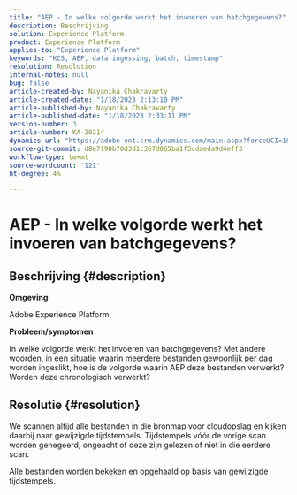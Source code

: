 ```yaml
---
title: "AEP - In welke volgorde werkt het invoeren van batchgegevens?"
description: Beschrijving
solution: Experience Platform
product: Experience Platform
applies-to: "Experience Platform"
keywords: "KCS, AEP, data ingessing, batch, timestamp"
resolution: Resolution
internal-notes: null
bug: false
article-created-by: Nayanika Chakravarty
article-created-date: "1/18/2023 2:13:10 PM"
article-published-by: Nayanika Chakravarty
article-published-date: "1/18/2023 2:33:11 PM"
version-number: 3
article-number: KA-20214
dynamics-url: "https://adobe-ent.crm.dynamics.com/main.aspx?forceUCI=1&pagetype=entityrecord&etn=knowledgearticle&id=e5cd4639-3a97-ed11-aad1-6045bd006b4b"
source-git-commit: d8e7190b70d3d1c367d065ba1f5cdaeda9d4eff3
workflow-type: tm+mt
source-wordcount: '121'
ht-degree: 4%

---
```


# AEP - In welke volgorde werkt het invoeren van batchgegevens?

## Beschrijving {#description}


<b>Omgeving</b>

Adobe Experience Platform

<b>Probleem/symptomen</b>

In welke volgorde werkt het invoeren van batchgegevens? Met andere woorden, in een situatie waarin meerdere bestanden gewoonlijk per dag worden ingeslikt, hoe is de volgorde waarin AEP deze bestanden verwerkt? Worden deze chronologisch verwerkt?


## Resolutie {#resolution}


We scannen altijd alle bestanden in die bronmap voor cloudopslag en kijken daarbij naar gewijzigde tijdstempels. Tijdstempels vóór de vorige scan worden genegeerd, ongeacht of deze zijn gelezen of niet in die eerdere scan.

Alle bestanden worden bekeken en opgehaald op basis van gewijzigde tijdstempels.
